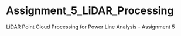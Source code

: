 # Assignment_5_LiDAR_Processing
LiDAR Point Cloud Processing for Power Line Analysis - Assignment 5
